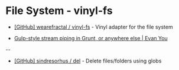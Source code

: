 # File System - vinyl-fs

* [[GitHub] wearefractal / vinyl-fs](https://github.com/wearefractal/vinyl-fs) - Vinyl adapter for the file system

* [Gulp-style stream piping in Grunt, or anywhere else | Evan You](http://blog.evanyou.me/2013/12/29/gulp-piping/)

--

* [[GitHub] sindresorhus / del](https://github.com/sindresorhus/del) - Delete files/folders using globs
